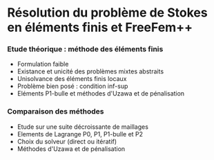 # Résolution du problème de Stokes en éléments finis et FreeFem++

### Etude théorique : méthode des éléments finis
- Formulation faible
- Existance et unicité des problèmes mixtes abstraits
- Unisolvance des éléments finis locaux
- Problème bien posé : condition inf-sup
- Eléments P1-bulle et méthodes d'Uzawa et de pénalisation

### Comparaison des méthodes
- Etude sur une suite décroissante de maillages
- Elements de Lagrange P0, P1, P1-bulle et P2
- Choix du solveur (direct ou itératif)
- Méthodes d'Uzawa et de pénalisation
